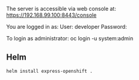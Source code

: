 The server is accessible via web console at:
https://192.168.99.100:8443/console

You are logged in as:
User:     developer
Password: <any value>

To login as administrator:
oc login -u system:admin


## Helm
```
helm install express-openshift .
```